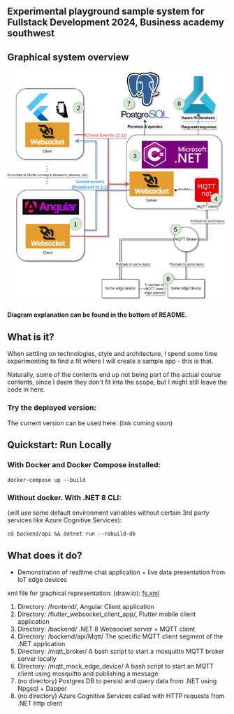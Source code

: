 ## Experimental playground sample system for Fullstack Development 2024, Business academy southwest

## Graphical system overview

![Diagram Description](fs.png)

#### Diagram explanation can be found in the bottom of README.

## What is it?

When settling on technologies, style and architecture, I spend some time experimenting to find a fit where I will create
a sample app - this is that.

Naturally, some of the contents end up not being part of the actual course contents, since I deem they don't fit into
the scope, but I might still leave the code in here.

### Try the deployed version:

The current version can be used here: (link coming soon)

## Quickstart: Run Locally

### With Docker and Docker Compose installed:

```
docker-compose up --build
```

### Without docker. With .NET 8 CLI:

(will use some default environment variables without certain 3rd party services like Azure
Cognitive Services):

```
cd backend/api && dotnet run --rebuild-db
```

## What does it do?

- Demonstration of realtime chat application + live data presentation from IoT edge devices

xml file for graphical representation: (draw.io): [fs.xml](fs.xml)

1. Directory: /frontend/, Angular Client application
2. Directory: /flutter_websocket_client_app/, Flutter mobile client application
3. Directory: /backend/ .NET 8 Websocket server + MQTT client
4. Directory: /backend/api/Mqtt/ The specific MQTT client segment of the .NET application
5. Directory: /mqtt_broker/ A bash script to start a mosquitto MQTT broker server locally
6. Directory: /mqtt_mock_edge_device/ A bash script to start an MQTT client using mosquitto and publishing a message
7. (no directory) Postgres DB to persist and query data from .NET using Npgsql + Dapper
8. (no directory) Azure Cognitive Services called with HTTP requests from .NET http client